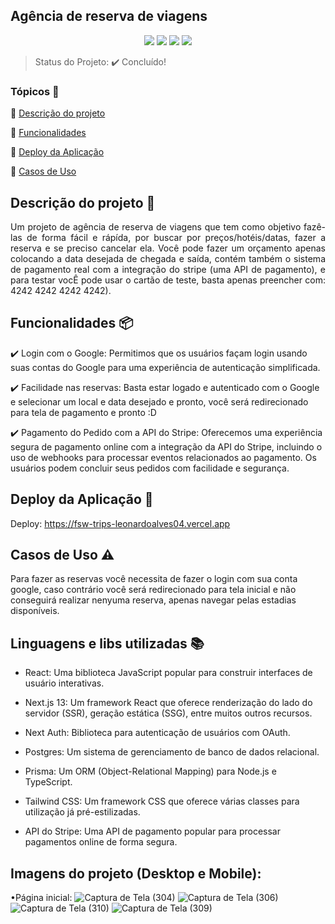 ## Agência de reserva de viagens 

<p align="center">
  <img src="https://img.shields.io/static/v1?label=next&message=framework&color=blue&style=for-the-badge&logo=Next"/>
  <img src="https://img.shields.io/static/v1?label=vercel&message=deploy&color=blue&style=for-the-badge&logo=vercel"/>
  <img src="http://img.shields.io/static/v1?label=Tailwind&message=biblioteca&color=red&style=for-the-badge&logo=tailwind"/>
  <img src="http://img.shields.io/static/v1?label=Prisma&message=ORM&color=red&style=for-the-badge&logo=Prisma"/>
</p>

> Status do Projeto: :heavy_check_mark: Concluído!

### Tópicos 🔹

:small_blue_diamond: [Descrição do projeto](#descrição-do-projeto)

:small_blue_diamond: [Funcionalidades](#funcionalidades)

:small_blue_diamond: [Deploy da Aplicação](#deploy-da-aplicação-dash)

:small_blue_diamond: [Casos de Uso](#casos-de-uso-warning)

## Descrição do projeto 📝

<p align="justify">
  Um projeto de agência de reserva de viagens que tem como objetivo fazê-las de forma fácil e rápída, por buscar por preços/hotéis/datas, fazer a reserva e se preciso cancelar ela. Você pode fazer um orçamento apenas colocando a data desejada de chegada e saída, contém também o sistema de pagamento real com a integração do stripe (uma API de pagamento), e para testar vocÊ pode usar o cartão de teste, basta apenas preencher com: 4242 4242 4242 4242).
</p>

## Funcionalidades 📦

:heavy_check_mark: Login com o Google: Permitimos que os usuários façam login usando suas contas do Google para uma experiência de autenticação simplificada.

:heavy_check_mark: Facilidade nas reservas: Basta estar logado e autenticado com o Google e selecionar um local e data desejado e pronto, você será redirecionado para tela de pagamento e pronto :D

:heavy_check_mark: Pagamento do Pedido com a API do Stripe: Oferecemos uma experiência segura de pagamento online com a integração da API do Stripe, incluindo o uso de webhooks para processar eventos relacionados ao pagamento. Os usuários podem concluir seus pedidos com facilidade e segurança.

## Deploy da Aplicação :dash:

Deploy: https://fsw-trips-leonardoalves04.vercel.app

## Casos de Uso :warning:

Para fazer as reservas você necessita de fazer o login com sua conta google, caso contrário você será redirecionado para tela inicial e não conseguirá realizar nenyuma reserva, apenas navegar pelas estadias disponíveis.

## Linguagens e libs utilizadas :books:

- React: Uma biblioteca JavaScript popular para construir interfaces de usuário interativas.

- Next.js 13: Um framework React que oferece renderização do lado do servidor (SSR), geração estática (SSG), entre muitos outros recursos.

- Next Auth: Biblioteca para autenticação de usuários com OAuth.

- Postgres: Um sistema de gerenciamento de banco de dados relacional.

- Prisma: Um ORM (Object-Relational Mapping) para Node.js e TypeScript.

- Tailwind CSS: Um framework CSS que oferece várias classes para utilização já pré-estilizadas.

- API do Stripe: Uma API de pagamento popular para processar pagamentos online de forma segura.

## Imagens do projeto (Desktop e Mobile):

•Página inicial: 
![Captura de Tela (304)](https://github.com/LeonardoAlves04/fsw-trips/assets/69488943/6a586bba-62f7-497a-bb5f-593b529c4f5a)
![Captura de Tela (306)](https://github.com/LeonardoAlves04/fsw-trips/assets/69488943/9e5176d7-3599-4f55-a9b3-66a9cb840aca)
![Captura de Tela (310)](https://github.com/LeonardoAlves04/fsw-trips/assets/69488943/785083df-be2b-4c56-943c-61739a710127)
![Captura de Tela (309)](https://github.com/LeonardoAlves04/fsw-trips/assets/69488943/30b1aac1-5883-4dd4-9e9a-cba3efd37df9)

